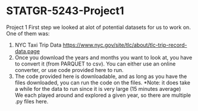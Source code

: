 # STATGR-5243-Project1
Project 1 
First step we looked at alot of potential datasets for us to work on. One of them was:
1. NYC Taxi Trip Data https://www.nyc.gov/site/tlc/about/tlc-trip-record-data.page
2. Once you download the years and months you want to look at, you have to convert it (from PARQUET to csv). You can either use an online converter, or use code provided here to run.
3. The code provided here is downloadable, and as long as you have the files downloaded, you can run the code on the files. *Note: it does take a while for the data to run since it is very large (15 minutes average)   
We each played around and explored a given year, so there are multiple .py files here. 
